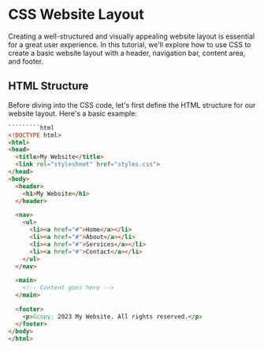 
# CSS Website Layout

Creating a well-structured and visually appealing website layout is essential for a great user experience. In this tutorial, we'll explore how to use CSS to create a basic website layout with a header, navigation bar, content area, and footer.

## HTML Structure

Before diving into the CSS code, let's first define the HTML structure for our website layout. Here's a basic example:

```html
`````````html
<!DOCTYPE html>
<html>
<head>
  <title>My Website</title>
  <link rel="stylesheet" href="styles.css">
</head>
<body>
  <header>
    <h1>My Website</h1>
  </header>

  <nav>
    <ul>
      <li><a href="#">Home</a></li>
      <li><a href="#">About</a></li>
      <li><a href="#">Services</a></li>
      <li><a href="#">Contact</a></li>
    </ul>
  </nav>

  <main>
    <!-- Content goes here -->
  </main>

  <footer>
    <p>&copy; 2023 My Website. All rights reserved.</p>
  </footer>
</body>
</html>
